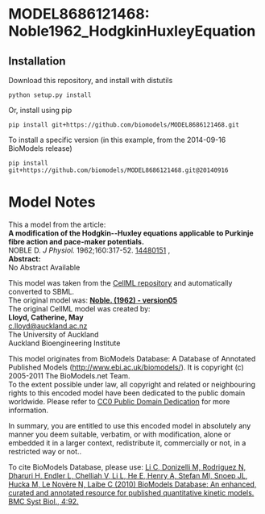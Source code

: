 # MODEL8686121468: Noble1962_HodgkinHuxleyEquation

## Installation

Download this repository, and install with distutils

`python setup.py install`

Or, install using pip

`pip install git+https://github.com/biomodels/MODEL8686121468.git`

To install a specific version (in this example, from the 2014-09-16 BioModels release)

`pip install git+https://github.com/biomodels/MODEL8686121468.git@20140916`


# Model Notes


This a model from the article:  
**A modification of the Hodgkin--Huxley equations applicable to Purkinje fibre action and pace-maker potentials.**   
NOBLE D. _J Physiol._ 1962;160:317-52.
[14480151](http://www.ncbi.nlm.nih.gov/pubmed/14480151) ,  
**Abstract:**   
No Abstract Available

This model was taken from the [CellML
repository](http://www.cellml.org/models) and automatically converted to SBML.  
The original model was: [ **Noble. (1962) - version05**
](http://www.cellml.org/models/noble_1962_version05)  
The original CellML model was created by:  
**Lloyd, Catherine, May**   
c.lloyd@auckland.ac.nz  
The University of Auckland  
Auckland Bioengineering Institute  

This model originates from BioModels Database: A Database of Annotated
Published Models (http://www.ebi.ac.uk/biomodels/). It is copyright (c)
2005-2011 The BioModels.net Team.  
To the extent possible under law, all copyright and related or neighbouring
rights to this encoded model have been dedicated to the public domain
worldwide. Please refer to [CC0 Public Domain
Dedication](http://creativecommons.org/publicdomain/zero/1.0/) for more
information.

In summary, you are entitled to use this encoded model in absolutely any
manner you deem suitable, verbatim, or with modification, alone or embedded it
in a larger context, redistribute it, commercially or not, in a restricted way
or not..  
  
To cite BioModels Database, please use: [Li C, Donizelli M, Rodriguez N,
Dharuri H, Endler L, Chelliah V, Li L, He E, Henry A, Stefan MI, Snoep JL,
Hucka M, Le Novère N, Laibe C (2010) BioModels Database: An enhanced, curated
and annotated resource for published quantitative kinetic models. BMC Syst
Biol., 4:92.](http://www.ncbi.nlm.nih.gov/pubmed/20587024)


